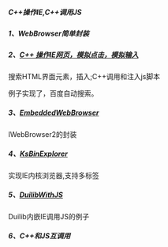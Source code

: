 
##### C++操作IE,C++调用JS

##### 1、WebBrowser简单封装

##### 2、[C++ 操作IE网页，模拟点击，模拟输入](./CSDNLogin)

搜索HTML界面元素，插入;C++调用和注入js脚本

例子实现了，百度自动搜索。

##### 3、[EmbeddedWebBrowser](./EmbeddedWebBrowser)

IWebBrowser2的封装


##### 4、[KsBinExplorer](./KsBinExplorer)
实现IE内核浏览器,支持多标签

##### 5、[DuilibWithJS](./DuilibWithJS)
Duilib内嵌IE调用JS的例子

##### 6、C++和JS互调用




